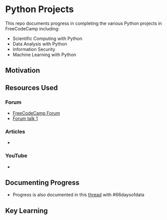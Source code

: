 # Python Projects

This repo documents progress in completing the various Python projects in FreeCodeCamp including:

- Scientific Computing with Python
- Data Analysis with Python
- Information Security
- Machine Learning with Python

## Motivation

## Resources Used

### Forum

- [FreeCodeCamp Forum](https://forum.freecodecamp.org/)
- [Forum talk 1](https://forum.freecodecamp.org/t/need-help-about-arithmetic-formatter-project/440461/14)

### Articles

-

### YouTube

-

## Documenting Progress

- Progress is also documented in this [thread](https://twitter.com/paulapivat/status/1376208745332543493?s=20) with #66daysofdata

## Key Learning
